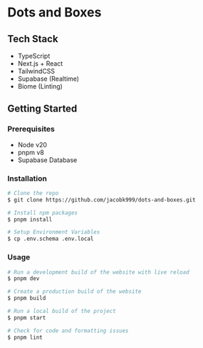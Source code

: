 # Dots and Boxes

## Tech Stack
- TypeScript
- Next.js + React
- TailwindCSS
- Supabase (Realtime)
- Biome (Linting)

## Getting Started
### Prerequisites
- Node v20
- pnpm v8
- Supabase Database

### Installation
```bash
# Clone the repo
$ git clone https://github.com/jacobk999/dots-and-boxes.git

# Install npm packages
$ pnpm install

# Setup Environment Variables
$ cp .env.schema .env.local
```

### Usage
```bash
# Run a development build of the website with live reload
$ pnpm dev

# Create a production build of the website
$ pnpm build

# Run a local build of the project
$ pnpm start

# Check for code and formatting issues 
$ pnpm lint
```